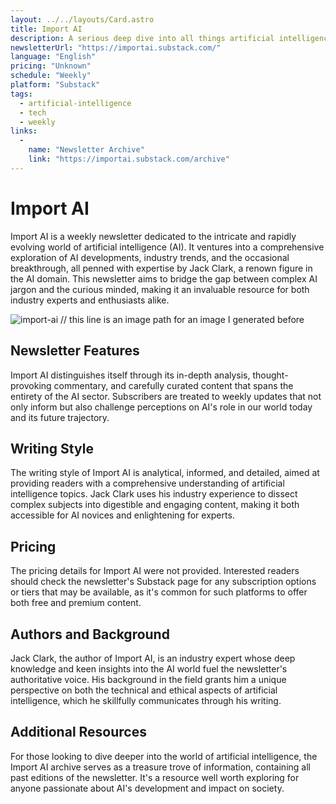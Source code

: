 ```yaml
---
layout: ../../layouts/Card.astro
title: Import AI
description: A serious deep dive into all things artificial intelligence, written by industry expert Jack Clark.
newsletterUrl: "https://importai.substack.com/"
language: "English"
pricing: "Unknown"
schedule: "Weekly"
platform: "Substack"
tags:
  - artificial-intelligence
  - tech
  - weekly
links:
  -
    name: "Newsletter Archive"
    link: "https://importai.substack.com/archive"
---
```

# Import AI
Import AI is a weekly newsletter dedicated to the intricate and rapidly evolving world of artificial intelligence (AI). It ventures into a comprehensive exploration of AI developments, industry trends, and the occasional breakthrough, all penned with expertise by Jack Clark, a renown figure in the AI domain. This newsletter aims to bridge the gap between complex AI jargon and the curious minded, making it an invaluable resource for both industry experts and enthusiasts alike.

![import-ai](images/import-ai.webp) // this line is an image path for an image I generated before

## Newsletter Features
Import AI distinguishes itself through its in-depth analysis, thought-provoking commentary, and carefully curated content that spans the entirety of the AI sector. Subscribers are treated to weekly updates that not only inform but also challenge perceptions on AI's role in our world today and its future trajectory.

## Writing Style
The writing style of Import AI is analytical, informed, and detailed, aimed at providing readers with a comprehensive understanding of artificial intelligence topics. Jack Clark uses his industry experience to dissect complex subjects into digestible and engaging content, making it both accessible for AI novices and enlightening for experts.

## Pricing
The pricing details for Import AI were not provided. Interested readers should check the newsletter's Substack page for any subscription options or tiers that may be available, as it's common for such platforms to offer both free and premium content.

## Authors and Background
Jack Clark, the author of Import AI, is an industry expert whose deep knowledge and keen insights into the AI world fuel the newsletter's authoritative voice. His background in the field grants him a unique perspective on both the technical and ethical aspects of artificial intelligence, which he skillfully communicates through his writing.

## Additional Resources
For those looking to dive deeper into the world of artificial intelligence, the Import AI archive serves as a treasure trove of information, containing all past editions of the newsletter. It's a resource well worth exploring for anyone passionate about AI's development and impact on society.

